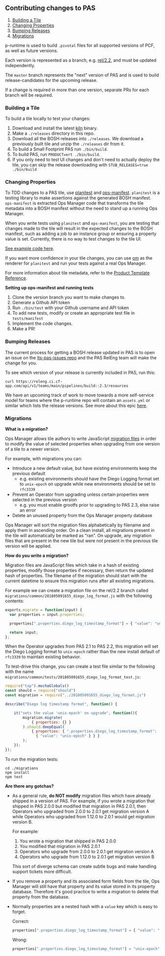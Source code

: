 ## Contributing changes to PAS

1. <a href='#building-a-tile'>Building a Tile</a>
1. <a href='#changing-properties'>Changing Properties</a>
1. <a href='#bumping-releases'>Bumping Releases</a>
1. <a href='#migrations'>Migrations</a>

p-runtime is used to build `.pivotal` files for all supported versions of PCF,
as well as future versions.

Each version is represented as a branch, e.g. [rel/2.2](https://github.com/pivotal-cf/p-runtime/tree/rel/2.0), and must be updated independently.

The `master` branch represents the "next" version of PAS and is used to build
release-candidates for the upcoming release.

If a change is required in more than one version, separate PRs for each branch will be required.


### <a name='building-a-tile'></a>Building a Tile

To build a tile locally to test your changes:

1. Download and install the latest
   [kiln](https://github.com/pivotal-cf/kiln/releases) binary.
1. Make a `./releases` directory in this repo.
1. Download all the BOSH releases into `./releases`. We download a previously built tile and unzip the `./releases` dir from it.
1. To build a Small Footprint PAS run `./bin/build`.
1. To build PAS, run `PRODUCT=ert ./bin/build`.
1. If you only need to test UI changes and don't need to actually deploy the
   tile, you can skip the release downloading with `STUB_RELEASES=true
   ./bin/build`



### <a name='changing-properties'></a>Changing Properties

To TDD changes to a PAS tile, use [planitest](https://github.com/pivotal-cf/planitest) and [ops-manifest](https://github.com/pivotal-cf/ops-manifest).
`planitest` is a testing library to make assertions against the generated BOSH manifest.
`ops-manifest` is extracted Ops Manager code that transforms the tile metadata into a BOSH manifest without the need to stand up a running Ops Manager.

When you write tests using `planitest` and `ops-manifest`, you are testing that changes made to the tile will result in the expected changes to the BOSH manifest, such as adding a job to an instance group or ensuring a property value is set. Currently, there is no way to test changes to the tile UI. 

[See example code here](https://github.com/pivotal-cf/planitest/blob/master/example_product_service_test.go).

If you want more confidence in your tile changes, you can use [om](https://github.com/pivotal-cf/om/) as the renderer for `planitest` and run your tests against a real Ops Manager.

For more information about tile metadata, refer to the [Product Template Reference](https://docs.pivotal.io/tiledev/2-2/product-template-reference.html).

**Setting up ops-manifest and running tests**

1. Clone the version branch you want to make changes to.
1. Generate a Github API token
1. Run `./bin/test` with your Github username and API token
1. To add new tests, modify or create an appropriate test file in `tests/manifest`
1. Implement the code changes.
1. Make a PR!


### <a name='bumping-releases'></a>Bumping Releases

The current process for getting a BOSH release updated in PAS is to open an
issue on the [lts-pas-issues repo](https://github.com/pivotal-cf/lts-pas-issues/issues) and the PAS RelEng team will make the change for you.

To see which version of your release is currently included in PAS, run this:
```
curl https://releng.ci.cf-app.com/api/v1/teams/main/pipelines/build::2.3/resources
```

We have an upcoming track of work to move towards a more self-service model for teams where the p-runtime repo will contain an `assets.yml` or similar which lists the release versions.
See more about this epic [here](https://www.pivotaltracker.com/epic/show/4007210).

### <a name='migrations'></a>Migrations

**What is a migration?**

Ops Manager allows tile authors to write JavaScript [migration
files](https://docs.pivotal.io/tiledev/2-2/tile-upgrades.html#import) in order
to modify the value of selected properties when upgrading from one version of a
tile to a newer version.

For example, with migrations you can:
- Introduce a new default value, but have existing environments keep the
  previous default
  - e.g. existing environments should have the Diego Logging format set to
    `unix-epoch` on upgrade while new environments should be set to `rfc3339`
- Prevent an Operator from upgrading unless certain properties were selected in
  the previous version
  - e.g. you must enable grootfs prior to upgrading to PAS 2.3, else raise an
    error
- Delete an unused property from the Ops Manager property database

Ops Manager will sort the migration files alphabetically by filename and apply
them in ascending order. On a clean install, all migrations present in the tile
will automatically be marked as "ran". On upgrade, any migration files that are
present in the new tile but were not present in the previous tile version will
be applied.

**How do you write a migration?**

Migration files are JavaScript files which take in a hash of existing
properties, modify those properties if necessary, then return the updated hash
of properties. The filename of the migration should start with the current
datetime to ensure this migration runs after all existing migrations.

For example we can create a migration file on the rel/2.2 branch called `migrations/common/201805091655_diego_log_format.js` with the following contents:

```js
exports.migrate = function(input) {
  var properties = input.properties;

  properties[".properties.diego_log_timestamp_format"] = { "value": "unix-epoch" };

  return input;
};
```

When the Operator upgrades from PAS 2.1 to PAS 2.2, this migration will set the
Diego Logging format to `unix-epoch` rather than the new install default of
`rfc3339` to maintain existing behavior.

To test-drive this change, you can create a test file similar to the following
with the name `migrations/common/tests/201805091655_diego_log_format_test.js`:

```js
require("tap").mochaGlobals()
const should = require("should")
const migration = require("../201805091655_diego_log_format.js")

describe("Diego log timestamp format", function() {

    it("sets the value 'unix-epoch' on upgrade", function(){
        migration.migrate(
            { properties: {} }
        ).should.deepEqual(
            { properties: { ".properties.diego_log_timestamp_format":
              { "value": "unix-epoch" } } }
        );
    });
});
```

To run the migration tests:

```
cd ./migrations
npm install
npm test
```

**Are there any gotchas?**

- As a general rule, **do NOT modify** migration files which have already shipped in a version of PAS.
  For example, if you wrote a migration that shipped in PAS 2.0.0 but modified
  that migration in PAS 2.0.1, then Operators who upgraded from 2.0.0 to 2.0.1
  get migration version A while Operators who upgraded from 1.12.0 to 2.0.1 would get migration version B.

  For example:
  1. You wrote a migration that shipped in PAS 2.0.0
  2. You modified that migration in PAS 2.0.1
  3. Operators who upgrade from 2.0.0 to 2.0.1 get migration version A
  4. Operators who upgrade from 1.12.0 to 2.0.1 get migration version B

  This sort of diverge schema can create subtle bugs and make handling support
  tickets more difficult.
- If you remove a property and its associated form fields from the tile, Ops
  Manager will still have that property and its value stored in its property
  database. Therefore it's good practice to write a migration to delete that
  property from the database.
- Normally properties are a nested hash with a `value` key which is easy to
  forget.

  Correct:
  ```js
  properties[".properties.diego_log_timestamp_format"] = { "value": "unix-epoch" };
  ```

  Wrong:
  ```js
  properties[".properties.diego_log_timestamp_format"] = "unix-epoch"; // missing { "value": ... }
  ```
